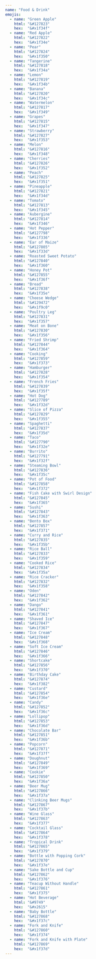 ```yaml
---
name: "Food & Drink"
emojis:
  - name: "Green Apple"
    html: "&#127823"
    hex:  "&#x1f34f"
  - name: "Red Apple"
    html: "&#127822"
    hex:  "&#x1f34e"
  - name: "Pear"
    html: "&#127824"
    hex:  "&#x1f350"
  - name: "Tangerine"
    html: "&#127818"
    hex:  "&#x1f34a"
  - name: "Lemon"
    html: "&#127819"
    hex:  "&#x1f34b"       
  - name: "Banana"
    html: "&#127820"
    hex:  "&#x1f34c"
  - name: "Watermelon"
    html: "&#127817"
    hex:  "&#x1f349"
  - name: "Grapes"
    html: "&#127815"
    hex:  "&#x1f347"
  - name: "Strawberry"
    html: "&#127827"
    hex:  "&#x1f353"
  - name: "Melon"
    html: "&#127816"
    hex:  "&#x1f348"
  - name: "Cherries"
    html: "&#127826"
    hex:  "&#x1f352"
  - name: "Peach"
    html: "&#127825"
    hex:  "&#x1f351"
  - name: "Pineapple"
    html: "&#127821"
    hex:  "&#x1f34d"
  - name: "Tomato"
    html: "&#127813"
    hex:  "&#x1f345"
  - name: "Aubergine"
    html: "&#127814"
    hex:  "&#x1f346"
  - name: "Hot Pepper"
    html: "&#127798"
    hex:  "&#x1f336"
  - name: "Ear of Maize"
    html: "&#127805"
    hex:  "&#x1f33d"
  - name: "Roasted Sweet Potato"
    html: "&#127840"
    hex:  "&#x1f360"
  - name: "Honey Pot"
    html: "&#127855"
    hex:  "&#x1f36f"
  - name: "Bread"
    html: "&#127838"
    hex:  "&#x1f35e"
  - name: "Cheese Wedge"
    html: "&#129472"
    hex:  "&#x1f9c0"
  - name: "Poultry Leg"
    html: "&#127831"
    hex:  "&#x1f357"
  - name: "Meat on Bone"
    html: "&#127830"
    hex:  "&#x1f356"
  - name: "Fried Shrimp"
    html: "&#127844"
    hex:  "&#x1f364"
  - name: "Cooking"
    html: "&#127859"
    hex:  "&#x1f373"
  - name: "Hamburger"
    html: "&#127828"
    hex:  "&#x1f354"
  - name: "French Fries"
    html: "&#127839"
    hex:  "&#x1f35f"
  - name: "Hot Dog"
    html: "&#127789"
    hex:  "&#x1f32d"
  - name: "Slice of Pizza"
    html: "&#127829"
    hex:  "&#x1f355"
  - name: "Spaghetti"
    html: "&#127837"
    hex:  "&#x1f35d"
  - name: "Taco"
    html: "&#127790"
    hex:  "&#x1f32e"
  - name: "Burrito"
    html: "&#127791"
    hex:  "&#x1f32f"
  - name: "Steaming Bowl"
    html: "&#127836"
    hex:  "&#x1f35c"
  - name: "Pot of Food"
    html: "&#127858"
    hex:  "&#x1f372"
  - name: "Fish Cake with Swirl Design"
    html: "&#127845"
    hex:  "&#x1f365"
  - name: "Sushi"
    html: "&#127843"
    hex:  "&#x1f363"
  - name: "Bento Box"
    html: "&#127857"
    hex:  "&#x1f371"
  - name: "Curry and Rice"
    html: "&#127835"
    hex:  "&#x1f35b"
  - name: "Rice Ball"
    html: "&#127833"
    hex:  "&#x1f359"
  - name: "Cooked Rice"
    html: "&#127834"
    hex:  "&#x1f35a"
  - name: "Rice Cracker"
    html: "&#127832"
    hex:  "&#x1f358"
  - name: "Oden"
    html: "&#127842"
    hex:  "&#x1f362"
  - name: "Dango"
    html: "&#127841"
    hex:  "&#x1f361"
  - name: "Shaved Ice"
    html: "&#127847"
    hex:  "&#x1f367"
  - name: "Ice Cream"
    html: "&#127848"
    hex:  "&#x1f368"
  - name: "Soft Ice Cream"
    html: "&#127846"
    hex:  "&#x1f366"
  - name: "Shortcake"
    html: "&#127856"
    hex:  "&#x1f370"
  - name: "Birthday Cake"
    html: "&#127874"
    hex:  "&#x1f382"
  - name: "Custard"
    html: "&#127854"
    hex:  "&#x1f36e"
  - name: "Candy"
    html: "&#127852"
    hex:  "&#x1f36c"
  - name: "Lollipop"
    html: "&#127853"
    hex:  "&#x1f36d"
  - name: "Chocolate Bar"
    html: "&#127851"
    hex:  "&#x1f36b"
  - name: "Popcorn"
    html: "&#127871"
    hex:  "&#x1f37f"
  - name: "Doughnut"
    html: "&#127849"
    hex:  "&#x1f369"
  - name: "Cookie"
    html: "&#127850"
    hex:  "&#x1f36a"
  - name: "Beer Mug"
    html: "&#127866"
    hex:  "&#x1f37a"
  - name: "Clinking Beer Mugs"
    html: "&#127867"
    hex:  "&#x1f37b"
  - name: "Wine Glass"
    html: "&#127863"
    hex:  "&#x1f377"
  - name: "Cocktail Glass"
    html: "&#127864"
    hex:  "&#x1f378"
  - name: "Tropical Drink"
    html: "&#127865"
    hex:  "&#x1f379"
  - name: "Bottle with Popping Cork"
    html: "&#127870"
    hex:  "&#x1f37e"
  - name: "Sake Bottle and Cup"
    html: "&#127862"
    hex:  "&#x1f376"
  - name: "Teacup Without Handle"
    html: "&#127861"
    hex:  "&#x1f375"
  - name: "Hot Beverage"
    html: "&#9749"
    hex:  "&#x2615"
  - name: "Baby Bottle"
    html: "&#127868"
    hex:  "&#x1f37c"
  - name: "Fork and Knife"
    html: "&#127860"
    hex:  "&#x1f374"
  - name: "Fork and Knife with Plate"
    html: "&#127869"
    hex:  "&#x1f37d"
---
```


